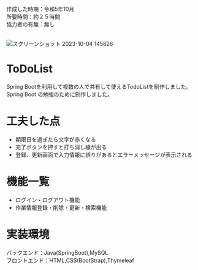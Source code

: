 作成した時期：令和5年10月<br>
所要時間：約２５時間<br>
協力者の有無：無し<br><br>

![スクリーンショット 2023-10-04 145826](https://github.com/taniuekoki/ToDoList/assets/145744921/aadaa9f2-4b71-4072-a86a-27158c4433f2)
# ToDoList
Spring Bootを利用して複数の人で共有して使えるTodoListを制作しました。<br>
Spring Boot の勉強のために制作しました。
# 工夫した点
* 期限日を過ぎたら文字が赤くなる
* 完了ボタンを押すと打ち消し線が出る
* 登録、更新画面で入力情報に誤りがあるとエラーメッセージが表示される
# 機能一覧
* ログイン・ログアウト機能
* 作業情報登録・削除・更新・検索機能
# 実装環境
バックエンド：Java(SpringBoot),MySQL<br>
フロントエンド：HTML,CSS(BootStrap),Thymeleaf
